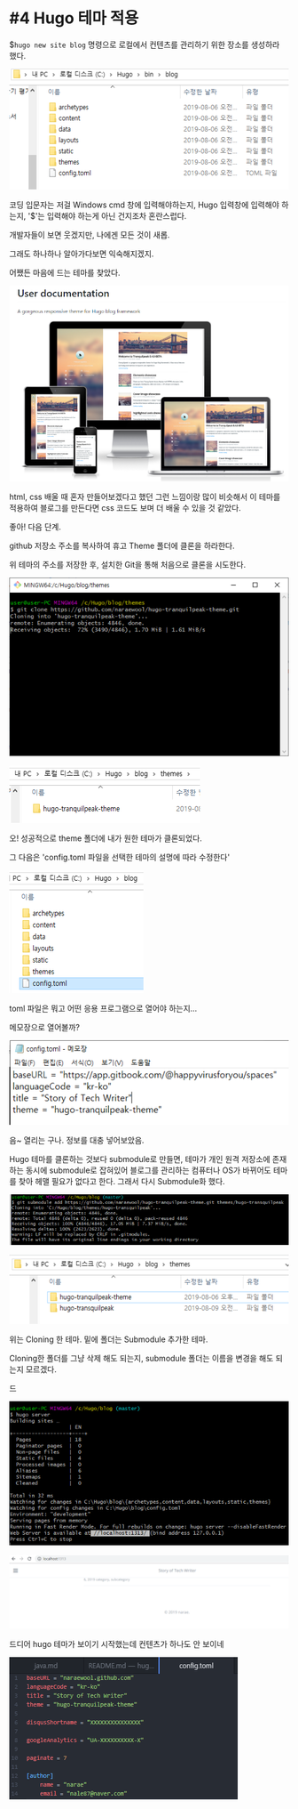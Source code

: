 # \#4 Hugo 테마 적용

$`hugo new site blog` 명령으로 로컬에서 컨텐츠를 관리하기 위한 장소를 생성하라 했다.

![](../../.gitbook/assets/image%20%283%29.png)



코딩 입문자는 저걸 Windows cmd 창에 입력해야하는지, Hugo 입력창에 입력해야 하는지, '$'는 입력해야 하는게 아닌 건지조차 혼란스럽다. 

개발자들이 보면 웃겠지만, 나에겐 모든 것이 새롭.

그래도 하나하나 알아가다보면 익숙해지겠지.



어쨌든 마음에 드는 테마를 찾았다.

![](../../.gitbook/assets/image%20%2821%29.png)

html, css 배울 때 혼자 만들어보겠다고 했던 그런 느낌이랑 많이 비슷해서 이 테마를 적용하여 블로그를 만든다면 css 코드도 보며 더 배울 수 있을 것 같았다. 



좋아! 다음 단계.

github 저장소 주소를 복사하여 휴고 Theme 폴더에 클론을 하라한다.

위 테마의 주소를 저장한 후, 설치한 Git을 통해 처음으로 클론을 시도한다.

![](../../.gitbook/assets/image%20%288%29.png)

![](../../.gitbook/assets/image%20%2838%29.png)

오! 성공적으로 theme 폴더에 내가 원한 테마가 클론되었다.

그 다음은 'config.toml 파일을 선택한 테마의 설명에 따라 수정한다'

![](../../.gitbook/assets/image%20%2832%29.png)

toml 파일은 뭐고 어떤 응용 프로그램으로 열어야 하는지...

메모장으로 열어볼까?

![](../../.gitbook/assets/image%20%2827%29.png)

음~ 열리는 구나. 정보를 대충 넣어보았음.



Hugo 테마를 클론하는 것보다 submodule로 만들면, 테마가 개인 원격 저장소에 존재하는 동시에 submodule로 잡혀있어 블로그를 관리하는 컴퓨터나 OS가 바뀌어도 테마를 찾아 헤맬 필요가 없다고 한다. 그래서 다시 Submodule화 했다.

![](../../.gitbook/assets/image%20%2831%29.png)

![](../../.gitbook/assets/image%20%2828%29.png)

위는 Cloning 한 테마. 밑에 폴더는 Submodule 추가한 테마. 

Cloning한 폴더를 그냥 삭제 해도 되는지, submodule 폴더는 이름을 변경을 해도 되는지 모르겠다. 



드

![](../../.gitbook/assets/image%20%2816%29.png)

![](../../.gitbook/assets/image%20%2818%29.png)

드디어 hugo 테마가 보이기 시작했는데 컨텐츠가 하나도 안 보이네

![](../../.gitbook/assets/image%20%2817%29.png)


